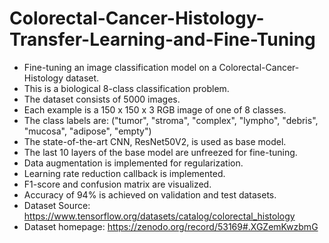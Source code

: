 # Colorectal-Cancer-Histology-Transfer-Learning-and-Fine-Tuning

* Fine-tuning an image classification model on a Colorectal-Cancer-Histology dataset.
* This is a biological 8-class classification problem.
* The dataset consists of 5000 images.
* Each example is a 150 x 150 x 3 RGB image of one of 8 classes.
* The class labels are: ("tumor", "stroma", "complex", "lympho", "debris", "mucosa", "adipose", "empty")
* The state-of-the-art CNN, ResNet50V2, is used as base model.
* The last 10 layers of the base model are unfreezed for fine-tuning.
* Data augmentation is implemented for regularization.
* Learning rate reduction callback is implemented.
* F1-score and confusion matrix are visualized.
* Accuracy of 94% is achieved on validation and test datasets.
* Dataset Source: https://www.tensorflow.org/datasets/catalog/colorectal_histology
* Dataset homepage: https://zenodo.org/record/53169#.XGZemKwzbmG
